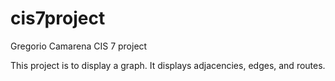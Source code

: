 # cis7project
Gregorio Camarena CIS 7 project

This project is to display a graph. It displays adjacencies, edges, and routes.
